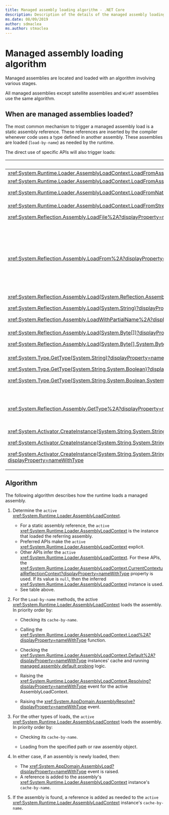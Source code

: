```yaml
---
title: Managed assembly loading algorithm - .NET Core
description: Description of the details of the managed assembly loading algorithm in .NET Core
ms.date: 08/09/2019
author: sdmaclea
ms.author: stmaclea
---
```

# Managed assembly loading algorithm

Managed assemblies are located and loaded with an algorithm involving various stages.

All managed assemblies except satellite assemblies and `WinRT` assemblies use the same algorithm.

## When are managed assemblies loaded?

The most common mechanism to trigger a managed assembly load is a static assembly reference. These references are inserted by the compiler whenever code uses a type defined in another assembly. These assemblies are loaded (`load-by-name`) as needed by the runtime.

The direct use of specific APIs will also trigger loads:

|API  |Description  |`Active` <xref:System.Runtime.Loader.AssemblyLoadContext> |
|---------|---------|---------|
|<xref:System.Runtime.Loader.AssemblyLoadContext.LoadFromAssemblyName%2A?displayProperty=nameWithType>|`Load-by-name`|The [this](../../csharp/language-reference/keywords/this.md) instance.|
|<xref:System.Runtime.Loader.AssemblyLoadContext.LoadFromAssemblyPath%2A?displayProperty=nameWithType><p><xref:System.Runtime.Loader.AssemblyLoadContext.LoadFromNativeImagePath%2A?displayProperty=nameWithType>|Load from path.|The [this](../../csharp/language-reference/keywords/this.md) instance.|
<xref:System.Runtime.Loader.AssemblyLoadContext.LoadFromStream%2A?displayProperty=nameWithType>|Load from object.|The [this](../../csharp/language-reference/keywords/this.md) instance.|
|<xref:System.Reflection.Assembly.LoadFile%2A?displayProperty=nameWithType>|Load from path in a new <xref:System.Runtime.Loader.AssemblyLoadContext> instance|The new <xref:System.Runtime.Loader.AssemblyLoadContext> instance.|
<xref:System.Reflection.Assembly.LoadFrom%2A?displayProperty=nameWithType>|Load from path in the <xref:System.Runtime.Loader.AssemblyLoadContext.Default%2A?displayProperty=nameWithType> instance.<p>Adds a <xref:System.Runtime.Loader.AssemblyLoadContext.Resolving> handler to <xref:System.Runtime.Loader.AssemblyLoadContext.Default%2A?displayProperty=nameWithType>. The handler will load the assembly's dependencies from its directory.|The <xref:System.Runtime.Loader.AssemblyLoadContext.Default%2A?displayProperty=nameWithType> instance.|
|<xref:System.Reflection.Assembly.Load(System.Reflection.AssemblyName)?displayProperty=nameWithType><p><xref:System.Reflection.Assembly.Load(System.String)?displayProperty=nameWithType><p><xref:System.Reflection.Assembly.LoadWithPartialName%2A?displayProperty=nameWithType>|`Load-by-name`.|Inferred from caller.<p>Prefer <xref:System.Runtime.Loader.AssemblyLoadContext> methods.|
|<xref:System.Reflection.Assembly.Load(System.Byte[])?displayProperty=nameWithType><p><xref:System.Reflection.Assembly.Load(System.Byte[],System.Byte[])?displayProperty=nameWithType>|Load from object in a new <xref:System.Runtime.Loader.AssemblyLoadContext> instance.|The new <xref:System.Runtime.Loader.AssemblyLoadContext> instance.|
<xref:System.Type.GetType(System.String)?displayProperty=nameWithType><p><xref:System.Type.GetType(System.String,System.Boolean)?displayProperty=nameWithType><p><xref:System.Type.GetType(System.String,System.Boolean,System.Boolean)?displayProperty=nameWithType>|`Load-by-name`.|Inferred from caller.<p>Prefer <xref:System.Type.GetType%2A?displayProperty=nameWithType> methods with an `assemblyResolver` argument.|
<xref:System.Reflection.Assembly.GetType%2A?displayProperty=nameWithType>|If type `name` describes an assembly qualified generic type, trigger a `Load-by-name`.|Inferred from caller.<p>Prefer <xref:System.Type.GetType%2A?displayProperty=nameWithType> when using assembly qualified type names.|
<xref:System.Activator.CreateInstance(System.String,System.String)?displayProperty=nameWithType><p><xref:System.Activator.CreateInstance(System.String,System.String,System.Object[])?displayProperty=nameWithType><p><xref:System.Activator.CreateInstance(System.String,System.String,System.Boolean,System.Reflection.BindingFlags,System.Reflection.Binder,System.Object[],System.Globalization.CultureInfo,System.Object[])?displayProperty=nameWithType>|`Load-by-name`.|Inferred from caller.<p>Prefer <xref:System.Activator.CreateInstance%2A?displayProperty=nameWithType> methods taking a <xref:System.Type> argument.|

## Algorithm

The following algorithm describes how the runtime loads a managed assembly.

1. Determine the `active` <xref:System.Runtime.Loader.AssemblyLoadContext>.

    - For a static assembly reference, the `active` <xref:System.Runtime.Loader.AssemblyLoadContext> is the instance that loaded the referring assembly.
    - Preferred APIs make the `active` <xref:System.Runtime.Loader.AssemblyLoadContext> explicit.
    - Other APIs infer the `active` <xref:System.Runtime.Loader.AssemblyLoadContext>. For these APIs, the <xref:System.Runtime.Loader.AssemblyLoadContext.CurrentContextualReflectionContext?displayProperty=nameWithType> property is used. If its value is `null`, then the inferred <xref:System.Runtime.Loader.AssemblyLoadContext> instance is used.
    - See table above.

2. For the `Load-by-name` methods, the active <xref:System.Runtime.Loader.AssemblyLoadContext> loads the assembly. In priority order by:
    - Checking its `cache-by-name`.

    - Calling the <xref:System.Runtime.Loader.AssemblyLoadContext.Load%2A?displayProperty=nameWithType> function.

    - Checking the <xref:System.Runtime.Loader.AssemblyLoadContext.Default%2A?displayProperty=nameWithType> instances' cache and running [managed assembly default probing](default-probing.md#managed-assembly-default-probing) logic.

    - Raising the <xref:System.Runtime.Loader.AssemblyLoadContext.Resolving?displayProperty=nameWithType> event for the active AssemblyLoadContext.

    - Raising the <xref:System.AppDomain.AssemblyResolve?displayProperty=nameWithType> event.

3. For the other types of loads, the `active` <xref:System.Runtime.Loader.AssemblyLoadContext> loads the assembly. In priority order by:
    - Checking its `cache-by-name`.

    - Loading from the specified path or raw assembly object.

4. In either case, if an assembly is newly loaded, then:
   - The <xref:System.AppDomain.AssemblyLoad?displayProperty=nameWithType> event is raised.
   - A reference is added to the assembly's <xref:System.Runtime.Loader.AssemblyLoadContext> instance's `cache-by-name`.

5. If the assembly is found, a reference is added as needed to the `active` <xref:System.Runtime.Loader.AssemblyLoadContext> instance's `cache-by-name`.
